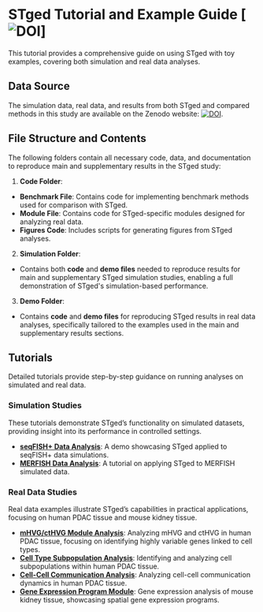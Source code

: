 # STged Tutorial and Example Guide [![DOI](https://zenodo.org/badge/DOI/10.5281/zenodo.14379872.svg)] 
This tutorial provides a comprehensive guide on using STged with toy examples, covering both simulation and real data analyses.

## Data Source
The simulation data, real data, and results from both STged and compared methods in this study are available on the Zenodo website: [![DOI](https://zenodo.org/badge/DOI/10.5281/zenodo.14379872.svg)](https://doi.org/10.5281/zenodo.12539609).

## File Structure and Contents
The following folders contain all necessary code, data, and documentation to reproduce main and supplementary results in the STged study:

1. **Code Folder**:
- **Benchmark File**: Contains code for implementing benchmark methods used for comparison with STged.
- **Module File**: Contains code for STged-specific modules designed for analyzing real data.
- **Figures Code**: Includes scripts for generating figures from STged analyses.

2. **Simulation Folder**:
- Contains both **code** and **demo files** needed to reproduce results for main and supplementary STged simulation studies, enabling a full demonstration of STged's simulation-based performance.

3. **Demo Folder**:
- Contains **code** and **demo files** for reproducing STged results in real data analyses, specifically tailored to the examples used in the main and supplementary results sections.

## Tutorials
Detailed tutorials provide step-by-step guidance on running analyses on simulated and real data.

### Simulation Studies
These tutorials demonstrate STged’s functionality on simulated datasets, providing insight into its performance in controlled settings.
- **[seqFISH+ Data Analysis](https://htmlpreview.github.io/?https://github.com/TJJjiajuan/STged_example/blob/main/Simulation/Demo-Simulation_result_FISH+.html)**: A demo showcasing STged applied to seqFISH+ data simulations.
- **[MERFISH Data Analysis](https://htmlpreview.github.io/?https://github.com/TJJjiajuan/STged_example/blob/main/Simulation/Demo-Simulation_result_MERFISH.html)**: A tutorial on applying STged to MERFISH simulated data.

### Real Data Studies 
Real data examples illustrate STged’s capabilities in practical applications, focusing on human PDAC tissue and mouse kidney tissue.
- **[mHVG/ctHVG Module Analysis](https://htmlpreview.github.io/?https://github.com/TJJjiajuan/STged_example/blob/main/demo_files/demo_PDAC_STged_mHVG-_20celltypes.html)**: Analyzing mHVG and ctHVG in human PDAC tissue, focusing on identifying highly variable genes linked to cell types.
- **[Cell Type Subpopulation Analysis](https://htmlpreview.github.io/?https://github.com/TJJjiajuan/STged_example/blob/main/demo_files/demo_PDACA_STged_subpopulation.html)**: Identifying and analyzing cell subpopulations within human PDAC tissue.
- **[Cell-Cell Communication Analysis](https://htmlpreview.github.io/?https://github.com/TJJjiajuan/STged_example/blob/main/demo_files/demo_PDAC_STged_CC_20celltypes.html)**: Analyzing cell-cell communication dynamics in human PDAC tissue.
- **[Gene Expression Program Module](https://htmlpreview.github.io/?https://github.com/TJJjiajuan/STged_example/blob/main/demo_files/demo_kidney_STged_downanalysis.html)**: Gene expression analysis of mouse kidney tissue, showcasing spatial gene expression programs.
